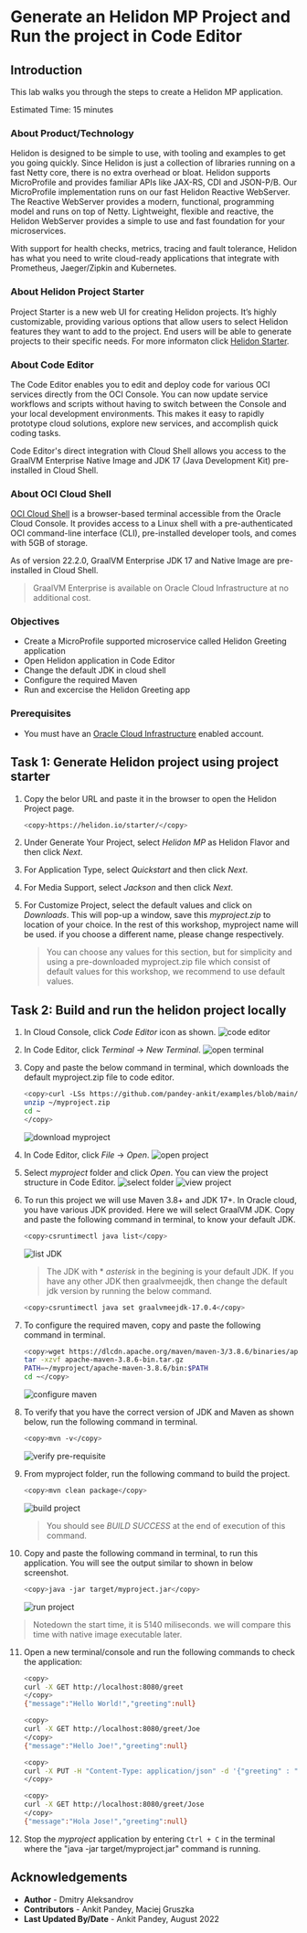 # Generate an Helidon MP Project and Run the project in Code Editor

## Introduction

This lab walks you through the steps to create a Helidon MP application.

Estimated Time: 15 minutes

### About Product/Technology

Helidon is designed to be simple to use, with tooling and examples to get you going quickly. Since Helidon is just a collection of libraries running on a fast Netty core, there is no extra overhead or bloat. Helidon supports MicroProfile and provides familiar APIs like JAX-RS, CDI and JSON-P/B. Our MicroProfile implementation runs on our fast Helidon Reactive WebServer. The Reactive WebServer provides a modern, functional, programming model and runs on top of Netty. Lightweight, flexible and reactive, the Helidon WebServer provides a simple to use and fast foundation for your microservices.

With support for health checks, metrics, tracing and fault tolerance, Helidon has what you need to write cloud-ready applications that integrate with Prometheus, Jaeger/Zipkin and Kubernetes.

### About Helidon Project Starter

Project Starter is a new web UI for creating Helidon projects. It’s highly customizable, providing various options that allow users to select Helidon features they want to add to the project. End users will be able to generate projects to their specific needs. For more informaton click [Helidon Starter](https://helidon.io/starter).


### About Code Editor

The Code Editor enables you to edit and deploy code for various OCI services directly from the OCI Console. You can now update service workflows and scripts without having to switch between the Console and your local development environments. This makes it easy to rapidly prototype cloud solutions, explore new services, and accomplish quick coding tasks.

Code Editor's direct integration with Cloud Shell allows you access to the GraalVM Enterprise Native Image and JDK 17 (Java Development Kit) pre-installed in Cloud Shell.

### About OCI Cloud Shell

[OCI Cloud Shell](https://docs.oracle.com/en-us/iaas/Content/API/Concepts/cloudshellintro.htm) is a browser-based terminal accessible from the Oracle Cloud Console. It provides access to a Linux shell with a pre-authenticated OCI command-line interface (CLI), pre-installed developer tools, and comes with 5GB of storage.

As of version 22.2.0, GraalVM Enterprise JDK 17 and Native Image are pre-installed in Cloud Shell.

> GraalVM Enterprise is available on Oracle Cloud Infrastructure at no additional cost.


### Objectives
* Create a MicroProfile supported microservice called Helidon Greeting application
* Open Helidon application in Code Editor
* Change the default JDK in cloud shell
* Configure the required Maven
* Run and excercise the Helidon Greeting app


### Prerequisites

* You must have an [Oracle Cloud Infrastructure](https://cloud.oracle.com/en_US/cloud-infrastructure) enabled account.


## Task 1: Generate Helidon project using project starter

1. Copy the belor URL and paste it in the browser to open the Helidon Project page.

    ```bash
    <copy>https://helidon.io/starter/</copy>
    ```
2. Under Generate Your Project, select *Helidon MP* as Helidon Flavor and then click *Next*.

3. For Application Type, select *Quickstart* and then click *Next*.

4. For Media Support, select *Jackson* and then click *Next*.

5. For Customize Project, select the default values and click on *Downloads*. This will pop-up a window, save this *myproject.zip* to location of your choice. In the rest of this workshop, myproject name will be used. if you choose a different name, please change respectively.

    > You can choose any values for this section, but for simplicity and using a pre-downloaded myproject.zip file which consist of default values for this workshop, we recommend to use default values.

## Task 2: Build and run the helidon project locally

1. In Cloud Console, click *Code Editor* icon as shown.
    ![code editor](images/code-editor.png)

2. In Code Editor, click *Terminal* -> *New Terminal*.
    ![open terminal](images/open-terminal.png)

3. Copy and paste the below command in terminal, which downloads the default myproject.zip file to code editor.

    ```bash
    <copy>curl -LSs https://github.com/pandey-ankit/examples/blob/main/myproject.zip?raw=true >~/myproject.zip
    unzip ~/myproject.zip
    cd ~
    </copy>
    ```

    ![download myproject](images/download-myproject.png)

4. In Code Editor, click *File* -> *Open*.
    ![open project](images/open-project.png)

5. Select *myproject* folder and click *Open*. You can view the project structure in Code Editor.
    ![select folder](images/select-folder.png)
    ![view project](images/view-project.png)

6. To run this project we will use Maven 3.8+ and JDK 17+. In Oracle cloud, you have various JDK provided. Here we will select GraalVM JDK. Copy and paste the following command in terminal, to know your default JDK.

    ```bash
    <copy>csruntimectl java list</copy>
    ```
    ![list JDK](images/list-jdk.png)

    > The JDK with * *asterisk* in the begining is your default JDK. If you have any other JDK then graalvmeejdk, then change the default jdk version by running the below command.

    ```bash
    <copy>csruntimectl java set graalvmeejdk-17.0.4</copy>
    ```
7. To configure the required maven, copy and paste the following command in terminal.
    ```bash
    <copy>wget https://dlcdn.apache.org/maven/maven-3/3.8.6/binaries/apache-maven-3.8.6-bin.tar.gz
    tar -xzvf apache-maven-3.8.6-bin.tar.gz
    PATH=~/myproject/apache-maven-3.8.6/bin:$PATH
    cd ~</copy>
    ```
    ![configure maven](images/configure-maven.png)

8. To verify that you have the correct version of JDK and Maven as shown below, run the following command in terminal.
    ```bash
    <copy>mvn -v</copy>
    ```
    ![verify pre-requisite](images/verify-prerequisite.png)

9. From myproject folder, run the following command to build the project.
    ```bash
    <copy>mvn clean package</copy>
    ```
    ![build project](images/build-project.png)
    > You should see *BUILD SUCCESS* at the end of execution of this command.

10. Copy and paste the following command in terminal, to run this application. You will see the output similar to shown in below screenshot.
    ```bash
    <copy>java -jar target/myproject.jar</copy>
    ```
    ![run project](images/run-project.png)

> Notedown the start time, it is 5140 miliseconds. we will compare this time with native image executable later.

11. Open a new terminal/console and run the following commands to check the application:

    ```bash
    <copy>
    curl -X GET http://localhost:8080/greet
    </copy>
    {"message":"Hello World!","greeting":null}
    ```

    ```bash
    <copy>
    curl -X GET http://localhost:8080/greet/Joe
    </copy>
    {"message":"Hello Joe!","greeting":null}
    ```

    ```bash
    <copy>
    curl -X PUT -H "Content-Type: application/json" -d '{"greeting" : "Hola"}' http://localhost:8080/greet/greeting
    </copy>
    ```

    ```bash
    <copy>
    curl -X GET http://localhost:8080/greet/Jose
    </copy>
    {"message":"Hola Jose!","greeting":null}
    ```

12. Stop the *myproject* application by entering `Ctrl + C` in the terminal where the "java -jar target/myproject.jar" command is running.



## Acknowledgements

* **Author** -  Dmitry Aleksandrov
* **Contributors** - Ankit Pandey, Maciej Gruszka
* **Last Updated By/Date** - Ankit Pandey, August 2022

